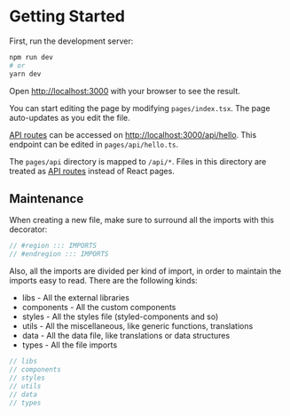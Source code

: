# Getting Started

First, run the development server:

```bash
npm run dev
# or
yarn dev
```

Open [http://localhost:3000](http://localhost:3000) with your browser to see the result.

You can start editing the page by modifying `pages/index.tsx`. The page auto-updates as you edit the file.

[API routes](https://nextjs.org/docs/api-routes/introduction) can be accessed on [http://localhost:3000/api/hello](http://localhost:3000/api/hello). This endpoint can be edited in `pages/api/hello.ts`.

The `pages/api` directory is mapped to `/api/*`. Files in this directory are treated as [API routes](https://nextjs.org/docs/api-routes/introduction) instead of React pages.

## Maintenance

When creating a new file, make sure to surround all the imports with this decorator:

```typescript
// #region ::: IMPORTS
// #endregion ::: IMPORTS
```

Also, all the imports are divided per kind of import, in order to maintain the imports easy to read. There are the following kinds:

- libs - All the external libraries
- components - All the custom components
- styles - All the styles file (styled-components and so)
- utils - All the miscellaneous, like generic functions, translations
- data - All the data file, like translations or data structures
- types - All the file imports

```typescript
// libs
// components
// styles
// utils
// data
// types
```
